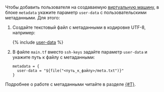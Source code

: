 Чтобы добавить пользователя на создаваемую [виртуальную машину](../../compute/concepts/vm.md), в блоке `metadata` укажите параметр `user-data` с пользовательскими метаданными. Для этого:
1. Создайте текстовый файл с метаданными в кодировке UTF-8, например:

   {% include [user-data](../../_includes/compute/user-data.md) %}

1. В файле `main.tf` вместо `ssh-keys` задайте параметр `user-data` и укажите путь к файлу с метаданными:

   ```hcl
   metadata = {
     user-data = "${file("<путь_к_файлу>/meta.txt")}"
   }
   ```

Подробнее о работе с метаданными читайте в разделе [{#T}](../../compute/concepts/vm-metadata).